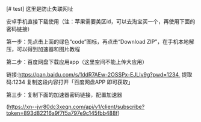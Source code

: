 [# test]
这里是防止失联网址

安卓手机直接下载使用（注：苹果需要美区id，可以去淘宝买一个，再使用下面的密码链接）

第一步：先点击上面的绿色“code”图标，再点击“Download ZIP”，在手机本地解压，可以得到加速器和图片教程

第二步：百度网盘下载应用app（这里空间不能上传大应用）

链接:https://pan.baidu.com/s/1ddR7AEw-2OSSPx-EJLlv9g?pwd=1234 
提取码:1234
复制这段内容打开「百度网盘APP 即可获取」

第三步：复制下面的加速器密码链接，配置加速器

(https://xn--jvr80dc3xeqn.com/api/v1/client/subscribe?token=893d82216a9f7f5a797e9c145fbb488f)
